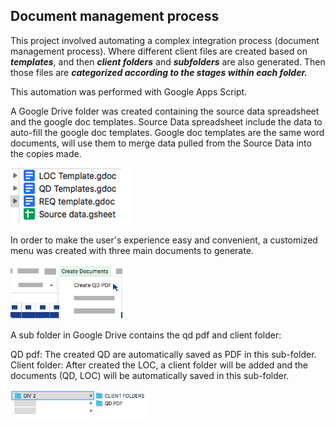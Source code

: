 ## Document management process
This project involved automating a complex integration process (document management process).
Where different client files are created based on **_templates_**, and then **_client folders_** and **_subfolders_** are also generated.
Then those files are **_categorized according to the stages within each folder._** 

This automation was performed with Google Apps Script. 

A Google Drive folder was created containing the source data spreadsheet and the google doc templates.
Source Data spreadsheet include the data to auto-fill the google doc templates.
Google doc templates are the same word documents, will use them to merge data pulled from the Source Data into the copies made. 

![](templates.jpg)


In order to make the user's experience easy and convenient, a customized menu was created with three main documents to generate.


![](documents.png)

A sub folder in Google Drive contains the qd pdf and client folder: 

QD pdf: The created QD are automatically saved as PDF in this sub-folder.
Client folder: After created the LOC, a client folder will be added and the documents (QD, LOC) will be automatically saved in this sub-folder. 

![](folder.png)

